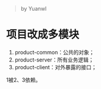> by Yuanwl

# 项目改成多模块

1. product-common：公共的对象；
2. product-server：所有业务逻辑；
3. product-client：对外暴露的接口；

1被2、3依赖。